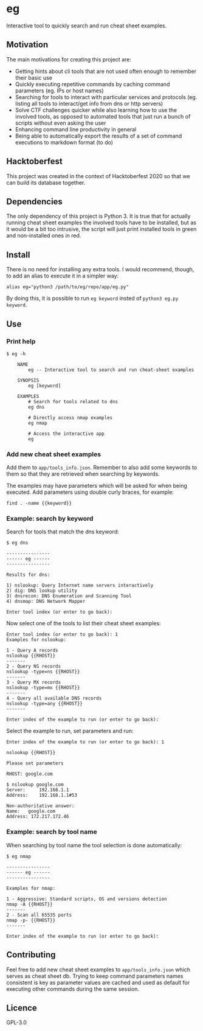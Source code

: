 # eg
Interactive tool to quickly search and run cheat sheet examples.

## Motivation
The main motivations for creating this project are:
- Getting hints about cli tools that are not used often enough to remember their basic use
- Quickly executing repetitive commands by caching command parameters (eg. IPs or host names)
- Searching for tools to interact with particular services and protocols (eg. listing all tools to interact/get info from dns or http servers)
- Solve CTF challenges quicker while also learning how to use the involved tools, as opposed to automated tools that just run a bunch of scripts without even asking the user
- Enhancing command line productivity in general
- Being able to automatically export the results of a set of command executions to markdown format (to do)

## Hacktoberfest
This project was created in the context of Hacktoberfest 2020 so that we can build its database together.

## Dependencies
The only dependency of this project is Python 3. It is true that for actually running cheat sheet examples the involved tools have to be installed, but as it would be a bit too intrusive, the script will just print installed tools in green and non-installed ones in red.

## Install
There is no need for installing any extra tools. I would recommend, though, to add an alias to execute it in a simpler way:

`alias eg="python3 /path/to/eg/repo/app/eg.py"`

By doing this, it is possible to run `eg keyword` insted of `python3 eg.py keyword`.

## Use
### Print help
```
$ eg -h

    NAME
        eg -- Interactive tool to search and run cheat-sheet examples

    SYNOPSIS
        eg [keyword]

    EXAMPLES
        # Search for tools related to dns
        eg dns

        # Directly access nmap examples
        eg nmap

        # Access the interactive app
        eg
```

### Add new cheat sheet examples
Add them to `app/tools_info.json`. Remember to also add some keywords to them so that they are retrieved when searching by keywords.

The examples may have parameters which will be asked for when being executed. Add parameters using double curly braces, for example:

`find . -name {{keyword}}`

### Example: search by keyword
Search for tools that match the dns keyword:
```
$ eg dns

----------------
------ eg ------
----------------

Results for dns:

1) nslookup: Query Internet name servers interactively
2) dig: DNS lookup utility
3) dnsrecon: DNS Enumeration and Scanning Tool
4) dnsmap: DNS Network Mapper

Enter tool index (or enter to go back):
```
Now select one of the tools to list their cheat sheet examples:
```
Enter tool index (or enter to go back): 1
Examples for nslookup:

1 - Query A records
nslookup {{RHOST}}
-------
2 - Query NS records
nslookup -type=ns {{RHOST}}
-------
3 - Query MX records
nslookup -type=mx {{RHOST}}
-------
4 - Query all available DNS records
nslookup -type=any {{RHOST}}
-------

Enter index of the example to run (or enter to go back):
```

Select the example to run, set parameters and run:

```
Enter index of the example to run (or enter to go back): 1

nslookup {{RHOST}}

Please set parameters

RHOST: google.com

$ nslookup google.com
Server:		192.168.1.1
Address:	192.168.1.1#53

Non-authoritative answer:
Name:	google.com
Address: 172.217.172.46
```

### Example: search by tool name
When searching by tool name the tool selection is done automatically:
```
$ eg nmap

----------------
------ eg ------
----------------

Examples for nmap:

1 - Aggressive: Standard scripts, OS and versions detection
nmap -A {{RHOST}}
-------
2 - Scan all 65535 ports
nmap -p- {{RHOST}}
-------

Enter index of the example to run (or enter to go back):
```

## Contributing
Feel free to add new cheat sheet examples to `app/tools_info.json` which serves as cheat sheet db. Trying to keep command parameters names consistent is key as parameter values are cached and used as default for executing other commands during the same session.

## Licence
GPL-3.0
